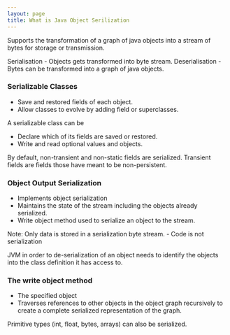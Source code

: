 ```yaml
---
layout: page
title: What is Java Object Serilization
---
```


Supports the transformation of a graph of java objects into a stream of bytes for storage or transmission.

Serialisation - Objects gets transformed into byte stream.
Deserialisation - Bytes can be transformed into a graph of java objects.


### Serializable Classes
- Save and restored fields of each object.
- Allow classes to evolve by adding field or superclasses.

A serializable class can be 
- Declare which of its fields are saved or restored.
- Write and read optional values and objects.

By default, non-transient and non-static fields are serialized. Transient fields are fields those have meant to be non-persistent.

### Object Output Serialization

- Implements object serialization
- Maintains the state of the stream including the objects already serialized.
- Write object method used to serialize an object to the stream.

Note: Only data is stored in a serialization byte stream. - Code is not serialization

JVM in order to de-serialization of an object needs to identify the objects into the class definition it has access to.


### The write object method
- The specified object
- Traverses references to other objects in the object graph recursively to create a complete serialized representation of the graph.

Primitive types (int, float, bytes, arrays) can also be serialized.
